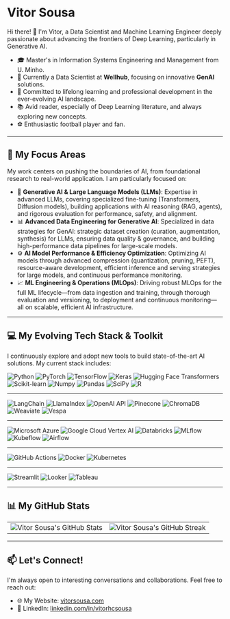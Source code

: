 # Vitor Sousa

Hi there! 👋 I'm Vitor, a Data Scientist and Machine Learning Engineer deeply passionate about advancing the frontiers of Deep Learning, particularly in Generative AI.

- 🎓 Master's in Information Systems Engineering and Management from U. Minho.
- 💼 Currently a Data Scientist at **Wellhub**, focusing on innovative **GenAI** solutions.
- 🚀 Committed to lifelong learning and professional development in the ever-evolving AI landscape.
- 📚 Avid reader, especially of Deep Learning literature, and always exploring new concepts.
- ⚽ Enthusiastic football player and fan.

---
## 🎯 My Focus Areas

My work centers on pushing the boundaries of AI, from foundational research to real-world application. I am particularly focused on:

* 🤖 **Generative AI & Large Language Models (LLMs)**: Expertise in advanced LLMs, covering specialized fine-tuning (Transformers, Diffusion models), building applications with AI reasoning (RAG, agents), and rigorous evaluation for performance, safety, and alignment.
* 📊 **Advanced Data Engineering for Generative AI**: Specialized in data strategies for GenAI: strategic dataset creation (curation, augmentation, synthesis) for LLMs, ensuring data quality & governance, and building high-performance data pipelines for large-scale models.
* ⚙️ **AI Model Performance & Efficiency Optimization**: Optimizing AI models through advanced compression (quantization, pruning, PEFT), resource-aware development, efficient inference and serving strategies for large models, and continuous performance monitoring.
* 📈 **ML Engineering & Operations (MLOps)**: Driving robust MLOps for the full ML lifecycle—from data ingestion and training, through thorough evaluation and versioning, to deployment and continuous monitoring—all on scalable, efficient AI infrastructure.

---
## 💻 My Evolving Tech Stack & Toolkit

I continuously explore and adopt new tools to build state-of-the-art AI solutions. My current stack includes:

![Python](https://img.shields.io/badge/Python-3776AB?style=for-the-badge&logo=python&logoColor=white)
![PyTorch](https://img.shields.io/badge/PyTorch-EE4C2C?style=for-the-badge&logo=pytorch&logoColor=white)
![TensorFlow](https://img.shields.io/badge/TensorFlow-FF6F00?style=for-the-badge&logo=tensorflow&logoColor=white)
![Keras](https://img.shields.io/badge/Keras-FF0000?style=for-the-badge&logo=keras&logoColor=white)
![Hugging Face Transformers](https://img.shields.io/badge/🤗%20Transformers-FFD21E?style=for-the-badge&logo=huggingface&logoColor=black) ![Scikit-learn](https://img.shields.io/badge/scikit_learn-F7931E?style=for-the-badge&logo=scikit-learn&logoColor=white)
![Numpy](https://img.shields.io/badge/Numpy-777BB4?style=for-the-badge&logo=numpy&logoColor=white)
![Pandas](https://img.shields.io/badge/Pandas-2C2D72?style=for-the-badge&logo=pandas&logoColor=white)
![SciPy](https://img.shields.io/badge/SciPy-654FF0?style=for-the-badge&logo=SciPy&logoColor=white)
 ![R](https://img.shields.io/badge/R-276DC3?style=for-the-badge&logo=r&logoColor=white)


---


![LangChain](https://img.shields.io/badge/LangChain-02993A?style=for-the-badge&logo=langchain&logoColor=white) ![LlamaIndex](https://img.shields.io/badge/LlamaIndex-4A46C8?style=for-the-badge&logo=LlamaIndex&logoColor=white) ![OpenAI API](https://img.shields.io/badge/OpenAI%20API-412991?style=for-the-badge&logo=openai&logoColor=white) 
![Pinecone](https://img.shields.io/badge/Pinecone-3C76FF?style=for-the-badge&logo=pinecone&logoColor=white) ![ChromaDB](https://img.shields.io/badge/Chroma-574EFA?style=for-the-badge&logo=chroma&logoColor=white) ![Weaviate](https://img.shields.io/badge/Weaviate-0FF2A3?style=for-the-badge&logo=weaviate&logoColor=black) ![Vespa](https://img.shields.io/badge/Vespa-3B3246?style=for-the-badge&logo=vespa&logoColor=white)


---


![Microsoft Azure](https://img.shields.io/badge/microsoft%20azure-0089D6?style=for-the-badge&logo=microsoft-azure&logoColor=white)
![Google Cloud Vertex AI](https://img.shields.io/badge/Vertex%20AI-4285F4?style=for-the-badge&logo=googlecloud&logoColor=white)  ![Databricks](https://img.shields.io/badge/Databricks-FF3621?style=for-the-badge&logo=Databricks&logoColor=white)
![MLflow](https://img.shields.io/badge/mlflow-0AC6E5?style=for-the-badge&logo=mlflow&logoColor=white) ![Kubeflow](https://img.shields.io/badge/Kubeflow-0E53CF?style=for-the-badge&logo=kubeflow&logoColor=white) ![Airflow](https://img.shields.io/badge/Airflow-017CEE?style=for-the-badge&logo=Apache%20Airflow&logoColor=white)


---
![GitHub Actions](https://img.shields.io/badge/GitHub_Actions-2088FF?style=for-the-badge&logo=github-actions&logoColor=white)
![Docker](https://img.shields.io/badge/Docker-2496ED?style=for-the-badge&logo=docker&logoColor=white)
![Kubernetes](https://img.shields.io/badge/Kubernetes-326CE5?style=for-the-badge&logo=kubernetes&logoColor=white) 

---

![Streamlit](https://img.shields.io/badge/streamlit-FF4B4B?style=for-the-badge&logo=streamlit&logoColor=white)
![Looker](https://img.shields.io/badge/looker-4285F4?style=for-the-badge&logo=looker&logoColor=white)
![Tableau](https://img.shields.io/badge/Tableau-E97627?style=for-the-badge&logo=tableau&logoColor=white)



---

## 📊 My GitHub Stats

<table>
  <tr>
    <td valign="top"><img src="https://github-profile-summary-cards.vercel.app/api/cards/profile-details?username=vitorhcsousa&theme=dark" alt="Vitor Sousa's GitHub Stats"></td>
    <td valign="top"><img src="https://github-readme-streak-stats.herokuapp.com/?user=vitorhcsousa&theme=dark" alt="Vitor Sousa's GitHub Streak"></td>
  </tr>
</table>

---

## 📫 Let's Connect!

I'm always open to interesting conversations and collaborations. Feel free to reach out:

- 🌐 My Website: [vitorsousa.com](https://vitorsousa.com/)
- 👔 LinkedIn: [linkedin.com/in/vitorhcsousa](https://www.linkedin.com/in/vitorhcsousa/)
